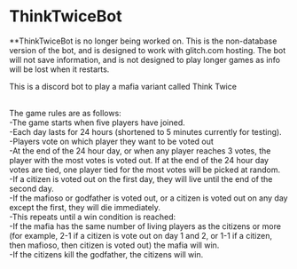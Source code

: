 # ThinkTwiceBot

**ThinkTwiceBot is no longer being worked on. This is the non-database version of the bot, and is designed to work with glitch.com hosting. The bot will not save information, and is not designed to play longer games as info will be lost when it restarts.

This is a discord bot to play a mafia variant called Think Twice<br/><br/>

The game rules are as follows:<br/>
-The game starts when five players have joined.<br/>
-Each day lasts for 24 hours (shortened to 5 minutes currently for testing).<br/>
-Players vote on which player they want to be voted out<br/>
-At the end of the 24 hour day, or when any player reaches 3 votes, the player with the most votes is voted out. If at the end of the 24 hour day votes are tied, one player tied for the most votes will be picked at random.<br/>
-If a citizen is voted out on the first day, they will live until the end of the second day.<br/>
-If the mafioso or godfather is voted out, or a citizen is voted out on any day except the first, they will die immediately.<br/>
-This repeats until a win condition is reached:<br/>
  -If the mafia has the same number of living players as the citizens or more (for example, 2-1 if a citizen is vote out on day 1 and 2,      or 1-1 if a citizen, then mafioso, then citizen is voted out) the mafia will win.<br/>
  -If the citizens kill the godfather, the citizens will win.<br/>
